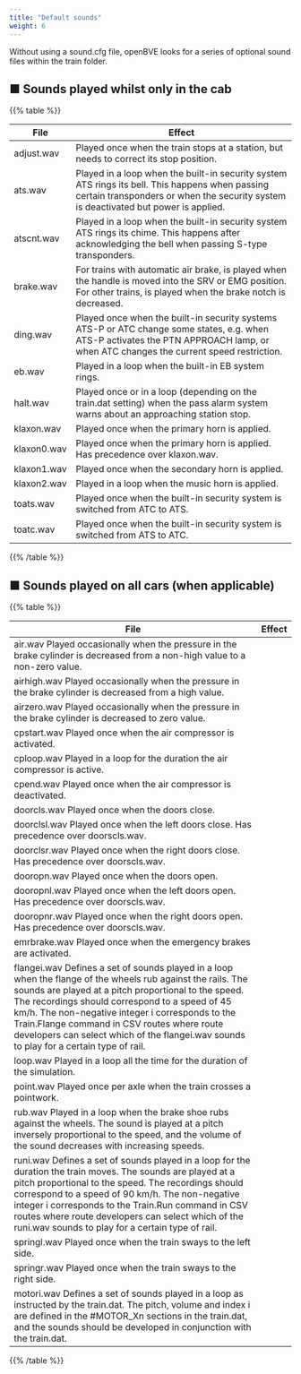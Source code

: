 ```yaml
---
title: "Default sounds"
weight: 6
---
```


Without using a sound.cfg file, openBVE looks for a series of optional sound files within the train folder.

## ■ Sounds played whilst only in the cab

{{% table %}}

| File | Effect |
| --- |--- |
| adjust.wav | Played once when the train stops at a station, but needs to correct its stop position. |
| ats.wav | Played in a loop when the built-in security system ATS rings its bell. This happens when passing certain transponders or when the security system is deactivated but power is applied. |
| atscnt.wav | Played in a loop when the built-in security system ATS rings its chime. This happens after acknowledging the bell when passing S-type transponders. |
| brake.wav | For trains with automatic air brake, is played when the handle is moved into the SRV or EMG position. For other trains, is played when the brake notch is decreased. |
| ding.wav | Played once when the built-in security systems ATS-P or ATC change some states, e.g. when ATS-P activates the PTN APPROACH lamp, or when ATC changes the current speed restriction. |
| eb.wav | Played in a loop when the built-in EB system rings. |
| halt.wav | Played once or in a loop (depending on the train.dat setting) when the pass alarm system warns about an approaching station stop. |
| klaxon.wav | Played once when the primary horn is applied. |
| klaxon0.wav | Played once when the primary horn is applied. Has precedence over klaxon.wav. |
| klaxon1.wav | Played once when the secondary horn is applied. |
| klaxon2.wav | Played in a loop when the music horn is applied. |
| toats.wav | Played once when the built-in security system is switched from ATC to ATS. |
| toatc.wav | Played once when the built-in security system is switched from ATS to ATC. |

{{% /table %}}

## ■ Sounds played on all cars (when applicable)

{{% table %}}

| File | Effect |
| --- |--- |
| air.wav	Played occasionally when the pressure in the brake cylinder is decreased from a non-high value to a non-zero value. |
| airhigh.wav	Played occasionally when the pressure in the brake cylinder is decreased from a high value. |
| airzero.wav	Played occasionally when the pressure in the brake cylinder is decreased to zero value. |
| cpstart.wav	Played once when the air compressor is activated. |
| cploop.wav	Played in a loop for the duration the air compressor is active. |
| cpend.wav	Played once when the air compressor is deactivated. |
| doorcls.wav	Played once when the doors close. |
| doorclsl.wav	Played once when the left doors close. Has precedence over doorscls.wav. |
| doorclsr.wav	Played once when the right doors close. Has precedence over doorscls.wav. |
| dooropn.wav	Played once when the doors open. |
| dooropnl.wav	Played once when the left doors open. Has precedence over doorscls.wav. |
| dooropnr.wav	Played once when the right doors open. Has precedence over doorscls.wav. |
| emrbrake.wav	Played once when the emergency brakes are activated. |
| flangei.wav	Defines a set of sounds played in a loop when the flange of the wheels rub against the rails. The sounds are played at a pitch proportional to the speed. The recordings should correspond to a speed of 45 km/h. The non-negative integer i corresponds to the Train.Flange command in CSV routes where route developers can select which of the flangei.wav sounds to play for a certain type of rail. |
| loop.wav	Played in a loop all the time for the duration of the simulation. |
| point.wav	Played once per axle when the train crosses a pointwork. |
| rub.wav	Played in a loop when the brake shoe rubs against the wheels. The sound is played at a pitch inversely proportional to the speed, and the volume of the sound decreases with increasing speeds. |
| runi.wav	Defines a set of sounds played in a loop for the duration the train moves. The sounds are played at a pitch proportional to the speed. The recordings should correspond to a speed of 90 km/h. The non-negative integer i corresponds to the Train.Run command in CSV routes where route developers can select which of the runi.wav sounds to play for a certain type of rail. |
| springl.wav	Played once when the train sways to the left side. |
| springr.wav	Played once when the train sways to the right side. |
| motori.wav	Defines a set of sounds played in a loop as instructed by the train.dat. The pitch, volume and index i are defined in the #MOTOR_Xn sections in the train.dat, and the sounds should be developed in conjunction with the train.dat. |

{{% /table %}}